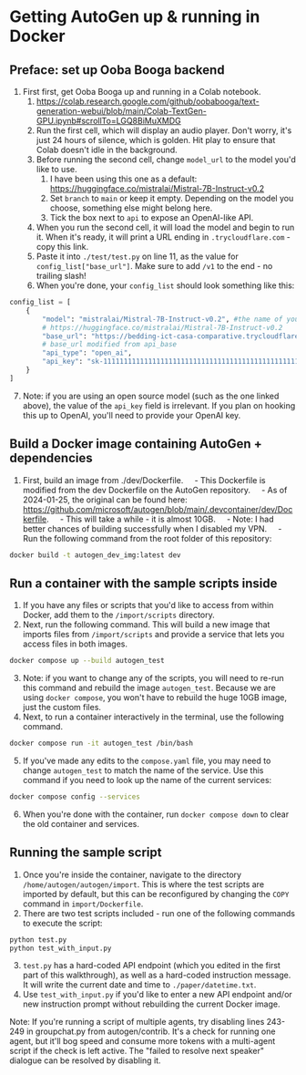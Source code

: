 # Getting AutoGen up & running in Docker

## Preface: set up Ooba Booga backend

1. First first, get Ooba Booga up and running in a Colab notebook. 
	1. https://colab.research.google.com/github/oobabooga/text-generation-webui/blob/main/Colab-TextGen-GPU.ipynb#scrollTo=LGQ8BiMuXMDG
	2. Run the first cell, which will display an audio player. Don't worry, it's just 24 hours of silence, which is golden. Hit play to ensure that Colab doesn't idle in the background.
	3. Before running the second cell, change `model_url` to the model you'd like to use.
		1. I have been using this one as a default: https://huggingface.co/mistralai/Mistral-7B-Instruct-v0.2
		2. Set `branch` to `main` or keep it empty. Depending on the model you choose, something else might belong here.
		3. Tick the box next to `api` to expose an OpenAI-like API.
	4. When you run the second cell, it will load the model and begin to run it. When it's ready, it will print a URL ending in `.trycloudflare.com` - copy this link.
	5. Paste it into `./test/test.py` on line 11, as the value for `config_list["base_url"]`. Make sure to add `/v1` to the end - no trailing slash!
	6. When you're done, your `config_list` should look something like this:

```python
config_list = [
    {
        "model": "mistralai/Mistral-7B-Instruct-v0.2", #the name of your running model
        # https://huggingface.co/mistralai/Mistral-7B-Instruct-v0.2
        "base_url": "https://bedding-ict-casa-comparative.trycloudflare.com/v1", #the local address of the api
        # base_url modified from api_base
        "api_type": "open_ai",
        "api_key": "sk-111111111111111111111111111111111111111111111111", # just a placeholder
    }
]
```

7. Note: if you are using an open source model (such as the one linked above), the value of the `api_key` field is irrelevant. If you plan on hooking this up to OpenAI, you'll need to provide your OpenAI key.

## Build a Docker image containing AutoGen + dependencies

1. First, build an image from ./dev/Dockerfile.
    - This Dockerfile is modified from the dev Dockerfile on the AutoGen repository.
    - As of 2024-01-25, the original can be found here: https://github.com/microsoft/autogen/blob/main/.devcontainer/dev/Dockerfile.
    - This will take a while - it is almost 10GB.
    - Note: I had better chances of building successfully when I disabled my VPN.
    - Run the following command from the root folder of this repository:

```bash
docker build -t autogen_dev_img:latest dev
```

## Run a container with the sample scripts inside

1. If you have any files or scripts that you'd like to access from within Docker, add them to the `/import/scripts` directory.
2. Next, run the following command. This will build a new image that imports files from `/import/scripts` and provide a service that lets you access files in both images.

```bash
docker compose up --build autogen_test
```

3. Note: if you want to change any of the scripts, you will need to re-run this command and rebuild the image `autogen_test`. Because we are using `docker compose`, you won't have to rebuild the huge 10GB image, just the custom files.
4. Next, to run a container interactively in the terminal, use the following command.

```bash
docker compose run -it autogen_test /bin/bash
```

5. If you've made any edits to the `compose.yaml` file, you may need to change `autogen_test` to match the name of the service. Use this command if you need to look up the name of the current services:

```bash
docker compose config --services
```

6. When you're done with the container, run `docker compose down` to clear the old container and services.

## Running the sample script

1. Once you're inside the container, navigate to the directory `/home/autogen/autogen/import`. This is where the test scripts are imported by default, but this can be reconfigured by changing the `COPY` command in `import/Dockerfile`.
2. There are two test scripts included - run one of the following commands to execute the script:

```bash
python test.py
python test_with_input.py
```

3. `test.py` has a hard-coded API endpoint (which you edited in the first part of this walkthrough), as well as a hard-coded instruction message. It will write the current date and time to `./paper/datetime.txt`.
4. Use `test_with_input.py` if you'd like to enter a new API endpoint and/or new instruction prompt without rebuilding the current Docker image.

Note: If you're running a script of multiple agents, try disabling lines 243-249 in groupchat.py from autogen/contrib. It's a check for running one agent, but it'll bog speed and consume more tokens with a multi-agent script if the check is left active. The "failed to resolve next speaker" dialogue can be resolved by disabling it.
